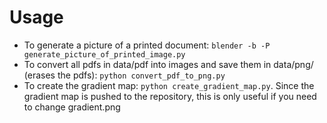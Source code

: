 # Usage

- To generate a picture of a printed document: `blender -b -P generate_picture_of_printed_image.py`
- To convert all pdfs in data/pdf into images and save them in data/png/ (erases the pdfs): `python convert_pdf_to_png.py`
- To create the gradient map: `python create_gradient_map.py`. Since the gradient map is pushed to the repository, this is only useful if you need to change gradient.png
